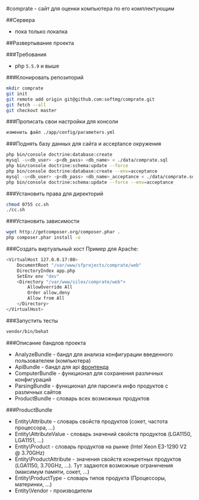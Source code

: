 #comprate - сайт для оценки компьютера по его комплектующим

##Сервера
* пока только локалка

##Развертывание проекта

###Требования
* php `5.5.9` и выше

###Клонировать репозиторий
```bash
mkdir comprate
git init
git remote add origin git@github.com:softmg/comprate.git
git fetch --all
git checkout master
```

###Прописать свои настройки для консоли
```bash
изменить файл ./app/config/parameters.yml
```

###Поднять базу данных для сайта и acceptance окружения
```bash
php bin/console doctrine:database:create
mysql -u<db_user> -p<db_pass> <db_name> < ./data/comprate.sql
php bin/console doctrine:schema:update --force
php bin/console doctrine:database:create --env=acceptance
mysql -u<db_user> -p<db_pass> <db_name>_acceptance < ./data/comprate.sql
php bin/console doctrine:schema:update --force --env=acceptance
```

###Установить права для директорий
```bash
chmod 0755 cc.sh
./cc.sh
```

###Установить зависимости
```bash
wget http://getcomposer.org/composer.phar .
php composer.phar install -o
```

###Создать виртуальный хост
Пример для Apache:
```bash
<VirtualHost 127.0.0.17:80>
    DocumentRoot "/var/www/sfprojects/comprate/web"
    DirectoryIndex app.php
    SetEnv env "dev"
    <Directory "/var/www/silex/comprate/web">
        AllowOverride All
        Order allow,deny
        Allow from All
    </Directory>
</VirtualHost>
```

###Запустить тесты
```bash
vendor/bin/behat
```

###Описание бандлов проекта
* AnalyzeBundle - бандл для анализа конфигурации введенного пользователем (компьютера)
* ApiBundle - бандл для api [фронтенда](https://github.com/softmg/comprate-frontend)
* ComputerBundle - функционал для сохранения различных конфигураций
* ParsingBundle - функционал для парсинга инфо продуктов с различных сайтов
* ProductBundle - словарь всех возможных продуктов

###ProductBundle
* Entity\Attribute - словарь свойств продуктов (сокет, частота процессора, ...)
* Entity\AttributeValue - словарь значений свойств продуктов (LGA1150, LGA1151, ...) 
* Entity\Product - словарь продуктов на рынке (Intel Xeon E3-1290 V2 @ 3.70GHz) 
* Entity\ProductAttribute - значения свойств конкретных продуктов (LGA1150, 3.70GHz, ...). Тут задаются возможные ограничения (максимум памяти, сокет, ...)
* Entity\ProductType - словарь типов продукта (Процессоры, материнки, ...)
* Entity\Vendor - производители